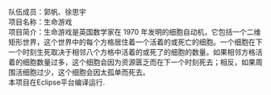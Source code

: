 队伍成员：郭帆、徐思宇  
项目名称：生命游戏  
项目简介：生命游戏是英国数学家在 1970 年发明的细胞自动机，它包括一个二维矩形世界，这个世界中的每个方格居住着一个活着的或死亡的细胞。一个细胞在下一个时刻生死取决于相邻八个方格中活着的或死了的细胞的数量。如果相邻方格活着的细胞数量过多，这个细胞会因为资源匮乏而在下一个时刻死去；相反，如果周围活细胞过少，这个细胞会因太孤单而死去。  
本项目在Eclipse平台编译运行.
